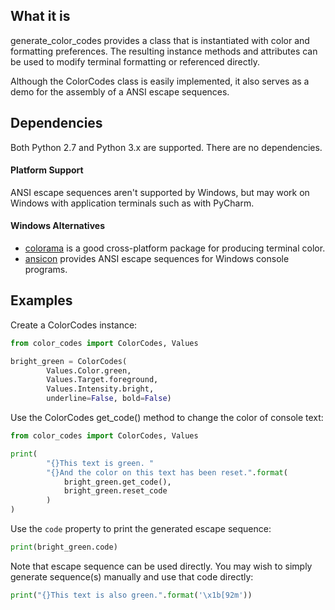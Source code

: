 ## What it is
generate_color_codes provides a class that is instantiated with color
and formatting preferences. The resulting instance methods and attributes
can be used to modify terminal formatting or referenced directly.

Although the ColorCodes class is easily implemented, it also
serves as a demo for the assembly of a ANSI escape sequences.

## Dependencies
Both Python 2.7 and Python 3.x are supported. There are no dependencies.


#### Platform Support
ANSI escape sequences aren't supported by Windows, but may work
on Windows with application terminals such as with PyCharm.

#### Windows Alternatives
* [colorama](https://github.com/tartley/colorama) is a good cross-platform package for producing terminal color.
* [ansicon](https://github.com/adoxa/ansicon) provides ANSI escape sequences for Windows console programs.


## Examples
Create a ColorCodes instance:

```python
from color_codes import ColorCodes, Values

bright_green = ColorCodes(
        Values.Color.green,
        Values.Target.foreground,
        Values.Intensity.bright,
        underline=False, bold=False)
```

Use the ColorCodes get_code() method to change the
color of console text:

```python
from color_codes import ColorCodes, Values

print(
        "{}This text is green. "
        "{}And the color on this text has been reset.".format(
            bright_green.get_code(),
            bright_green.reset_code
        )
)
```

Use the `code` property to print the generated escape sequence:

```python
print(bright_green.code)
```

Note that escape sequence can be used directly. You may wish to
simply generate sequence(s) manually and use that code directly:

```python
print("{}This text is also green.".format('\x1b[92m'))
```
